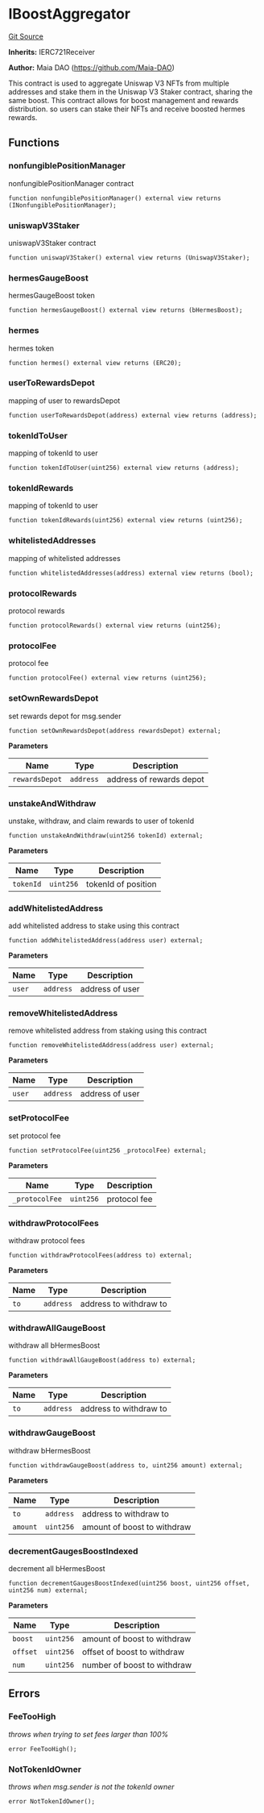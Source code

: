 # IBoostAggregator
[Git Source](https://github.com/Maia-DAO/test-env-V2/blob/84b5f9e8695c91ddb02f27bb3dfb1c652f55ced4/talos/interfaces/IBoostAggregator.sol)

**Inherits:**
IERC721Receiver

**Author:**
Maia DAO (https://github.com/Maia-DAO)

This contract is used to aggregate Uniswap V3 NFTs from multiple addresses and
stake them in the Uniswap V3 Staker contract, sharing the same boost.
This contract allows for boost management and rewards distribution. so users
can stake their NFTs and receive boosted hermes rewards.


## Functions
### nonfungiblePositionManager

nonfungiblePositionManager contract


```solidity
function nonfungiblePositionManager() external view returns (INonfungiblePositionManager);
```

### uniswapV3Staker

uniswapV3Staker contract


```solidity
function uniswapV3Staker() external view returns (UniswapV3Staker);
```

### hermesGaugeBoost

hermesGaugeBoost token


```solidity
function hermesGaugeBoost() external view returns (bHermesBoost);
```

### hermes

hermes token


```solidity
function hermes() external view returns (ERC20);
```

### userToRewardsDepot

mapping of user to rewardsDepot


```solidity
function userToRewardsDepot(address) external view returns (address);
```

### tokenIdToUser

mapping of tokenId to user


```solidity
function tokenIdToUser(uint256) external view returns (address);
```

### tokenIdRewards

mapping of tokenId to user


```solidity
function tokenIdRewards(uint256) external view returns (uint256);
```

### whitelistedAddresses

mapping of whitelisted addresses


```solidity
function whitelistedAddresses(address) external view returns (bool);
```

### protocolRewards

protocol rewards


```solidity
function protocolRewards() external view returns (uint256);
```

### protocolFee

protocol fee


```solidity
function protocolFee() external view returns (uint256);
```

### setOwnRewardsDepot

set rewards depot for msg.sender


```solidity
function setOwnRewardsDepot(address rewardsDepot) external;
```
**Parameters**

|Name|Type|Description|
|----|----|-----------|
|`rewardsDepot`|`address`|address of rewards depot|


### unstakeAndWithdraw

unstake, withdraw, and claim rewards to user of tokenId


```solidity
function unstakeAndWithdraw(uint256 tokenId) external;
```
**Parameters**

|Name|Type|Description|
|----|----|-----------|
|`tokenId`|`uint256`|tokenId of position|


### addWhitelistedAddress

add whitelisted address to stake using this contract


```solidity
function addWhitelistedAddress(address user) external;
```
**Parameters**

|Name|Type|Description|
|----|----|-----------|
|`user`|`address`|address of user|


### removeWhitelistedAddress

remove whitelisted address from staking using this contract


```solidity
function removeWhitelistedAddress(address user) external;
```
**Parameters**

|Name|Type|Description|
|----|----|-----------|
|`user`|`address`|address of user|


### setProtocolFee

set protocol fee


```solidity
function setProtocolFee(uint256 _protocolFee) external;
```
**Parameters**

|Name|Type|Description|
|----|----|-----------|
|`_protocolFee`|`uint256`|protocol fee|


### withdrawProtocolFees

withdraw protocol fees


```solidity
function withdrawProtocolFees(address to) external;
```
**Parameters**

|Name|Type|Description|
|----|----|-----------|
|`to`|`address`|address to withdraw to|


### withdrawAllGaugeBoost

withdraw all bHermesBoost


```solidity
function withdrawAllGaugeBoost(address to) external;
```
**Parameters**

|Name|Type|Description|
|----|----|-----------|
|`to`|`address`|address to withdraw to|


### withdrawGaugeBoost

withdraw bHermesBoost


```solidity
function withdrawGaugeBoost(address to, uint256 amount) external;
```
**Parameters**

|Name|Type|Description|
|----|----|-----------|
|`to`|`address`|address to withdraw to|
|`amount`|`uint256`|amount of boost to withdraw|


### decrementGaugesBoostIndexed

decrement all bHermesBoost


```solidity
function decrementGaugesBoostIndexed(uint256 boost, uint256 offset, uint256 num) external;
```
**Parameters**

|Name|Type|Description|
|----|----|-----------|
|`boost`|`uint256`|amount of boost to withdraw|
|`offset`|`uint256`|offset of boost to withdraw|
|`num`|`uint256`|number of boost to withdraw|


## Errors
### FeeTooHigh
*throws when trying to set fees larger than 100%*


```solidity
error FeeTooHigh();
```

### NotTokenIdOwner
*throws when msg.sender is not the tokenId owner*


```solidity
error NotTokenIdOwner();
```

